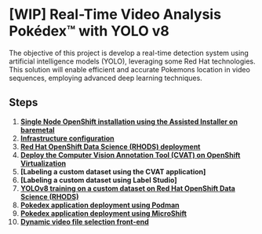 # [WIP] Real-Time Video Analysis Pokédex™ with YOLO v8
The objective of this project is develop a real-time detection system using artificial intelligence models (YOLO), leveraging some Red Hat technologies. This solution will enable efficient and accurate Pokemons location in video sequences, employing advanced deep learning techniques.

## Steps
1. **[Single Node OpenShift installation using the Assisted Installer on baremetal](docs/sno.md)**
2. **[Infrastructure configuration](docs/infra.md)**
3. **[Red Hat OpenShift Data Science (RHODS) deployment](docs/rhods.md)**
4. **[Deploy the Computer Vision Annotation Tool (CVAT) on OpenShift Virtualization](docs/cvat.md)**
5. **[Labeling a custom dataset using the CVAT application]**
6. **[Labeling a custom dataset using Label Studio]**
7. **[YOLOv8 training on a custom dataset on Red Hat OpenShift Data Science (RHODS)](Notebooks/Pokedex_YOLO_v8.ipynb)**
8. **[Pokedex application deployment using Podman](docs/deploy_container.md)**
9. **[Pokedex application deployment using MicroShift](docs/deploy_microshift.md)**
10. **[Dynamic video file selection front-end](docs/deploy_frontend.md)**
